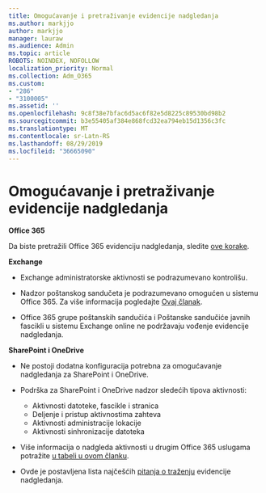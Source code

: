 ```yaml
---
title: Omogućavanje i pretraživanje evidencije nadgledanja
ms.author: markjjo
author: markjjo
manager: lauraw
ms.audience: Admin
ms.topic: article
ROBOTS: NOINDEX, NOFOLLOW
localization_priority: Normal
ms.collection: Adm_O365
ms.custom:
- "286"
- "3100005"
ms.assetid: ''
ms.openlocfilehash: 9c8f38e7bfac6d5ac6f82e5d8225c89530bd98b2
ms.sourcegitcommit: b3e55405af384e868fcd32ea794eb15d1356c3fc
ms.translationtype: MT
ms.contentlocale: sr-Latn-RS
ms.lasthandoff: 08/29/2019
ms.locfileid: "36665090"
---
```

# <a name="enable-and-search-the-audit-log"></a>Omogućavanje i pretraživanje evidencije nadgledanja

**Office 365**

Da biste pretražili Office 365 evidenciju nadgledanja, sledite [ove korake](https://docs.microsoft.com/office365/securitycompliance/search-the-audit-log-in-security-and-compliance#search-the-audit-log).

**Exchange**

- Exchange administratorske aktivnosti se podrazumevano kontrolišu.

- Nadzor poštanskog sandučeta je podrazumevano omogućen u sistemu Office 365. Za više informacija pogledajte [Ovaj članak](https://docs.microsoft.com/office365/securitycompliance/enable-mailbox-auditing).

- Office 365 grupe poštanskih sandučića i Poštanske sandučiće javnih fascikli u sistemu Exchange online ne podržavaju vođenje evidencije nadgledanja.

**SharePoint i OneDrive**

- Ne postoji dodatna konfiguracija potrebna za omogućavanje nadgledanja za SharePoint i OneDrive.

- Podrška za SharePoint i OneDrive nadzor sledećih tipova aktivnosti:

    - Aktivnosti datoteke, fascikle i stranica
    - Deljenje i pristup aktivnostima zahteva
    - Aktivnosti administracije lokacije
    - Aktivnosti sinhronizacije datoteka

- Više informacija o nadgleda aktivnosti u drugim Office 365 uslugama potražite [u tabeli u ovom članku](https://docs.microsoft.com/office365/securitycompliance/search-the-audit-log-in-security-and-compliance#audited-activities).

- Ovde je postavljena lista najčešćih [pitanja o traženju](https://docs.microsoft.com/office365/securitycompliance/search-the-audit-log-in-security-and-compliance#frequently-asked-questions) evidencije nadgledanja.